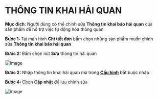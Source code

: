 # THÔNG TIN KHAI HẢI QUAN

**Mục đích:** Người dùng có thể chỉnh sửa **Thông tin khai báo hải quan** của sản phẩm để hỗ trợ việc tự động hóa thông quan

**Bước 1:** Tại màn hình **Chi tiết đơn** bấm chọn những sản phẩm muốn chỉnh sửa **Thông tin khai báo hải quan**

**Bước 2:** Bấm chọn nút **Sửa** thông tin hải quan

![image](https://user-images.githubusercontent.com/75475064/101882584-aa348a00-3bc8-11eb-94ac-0282583895ee.png)

**Bước 3:** Nhập thông tin khai hải quan mà trong **[Cấu hình](https://hd.gobiz.vn/m5/cauhinhnangcao)** bắt buộc nhập.

**Bước 4:** Chọn **Cập nhật** để lưu chỉnh sửa

![image](https://user-images.githubusercontent.com/75475064/101883418-d13f8b80-3bc9-11eb-942c-61e55773728f.png)




